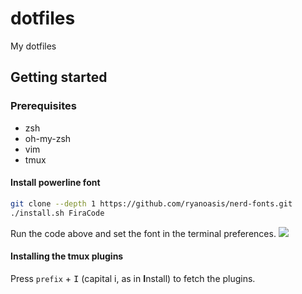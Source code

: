 # dotfiles
My dotfiles

## Getting started
### Prerequisites
* zsh
* oh-my-zsh
* vim
* tmux

#### Install powerline font
```bash
git clone --depth 1 https://github.com/ryanoasis/nerd-fonts.git
./install.sh FiraCode
```
Run the code above and set the font in the terminal preferences.
![](https://i.imgur.com/yoZzfpo.png?raw=true)

#### Installing the tmux plugins
Press `prefix` + <kbd>I</kbd> (capital i, as in **I**nstall) to fetch the plugins.
